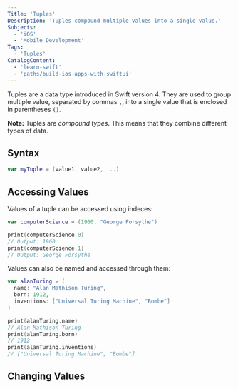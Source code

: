 ```yaml
---
Title: 'Tuples'
Description: 'Tuples compound multiple values into a single value.'
Subjects:
  - 'iOS'
  - 'Mobile Development'
Tags:
  - 'Tuples'
CatalogContent:
  - 'learn-swift'
  - 'paths/build-ios-apps-with-swiftui'
---
```


Tuples are a data type introduced in Swift version 4. They are used to group multiple value, separated by commas `,`, into a single value that is enclosed in parentheses `()`.

**Note:** Tuples are _compound types_. This means that they  combine different types of data.

## Syntax

```swift
var myTuple = (value1, value2, ...)
```

## Accessing Values

Values of a tuple can be accessed using indeces:

```swift
var computerScience = (1960, "George Forsythe")

print(computerScience.0)
// Output: 1960
print(computerScience.1)
// Output: George Forsythe
```

Values can also be named and accessed through them:

```swift
var alanTuring = (
  name: "Alan Mathison Turing",
  born: 1912,
  inventions: ["Universal Turing Machine", "Bombe"]
)

print(alanTuring.name)
// Alan Mathison Turing
print(alanTuring.born)
// 1912
print(alanTuring.inventions)
// ["Universal Turing Machine", "Bombe"]
```

## Changing Values

